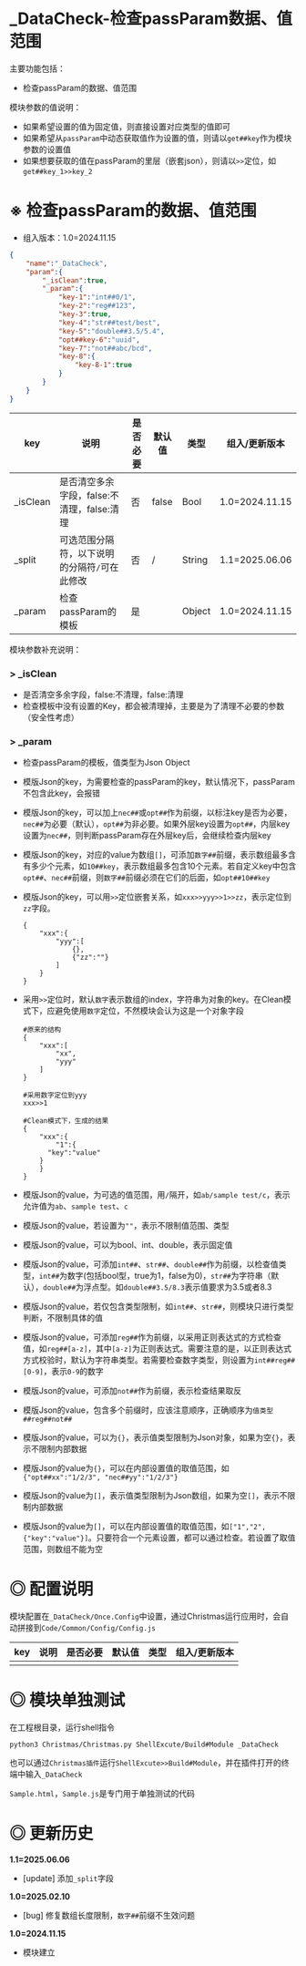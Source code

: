 # _DataCheck-检查passParam数据、值范围

主要功能包括：
- 检查passParam的数据、值范围

模块参数的值说明：

- 如果希望设置的值为固定值，则直接设置对应类型的值即可
- 如果希望从`passParam`中动态获取值作为设置的值，则请以`get##key`作为模块参数的设置值
- 如果想要获取的值在passParam的里层（嵌套json），则请以`>>`定位，如`get##key_1>>key_2`

# ※ 检查passParam的数据、值范围

- 组入版本：1.0=2024.11.15

```json
{
    "name":"_DataCheck",
    "param":{
        "_isClean":true,
        "_param":{
            "key-1":"int##0/1",
            "key-2":"reg##123",
            "key-3":true,
            "key-4":"str##test/best",
            "key-5":"double##3.5/5.4",
            "opt##key-6":"uuid",
            "key-7":"not##abc/bcd",
            "key-8":{
                "key-8-1":true
            }
        }
    }
}
```

| key           | 说明                                                | 是否必要 | 默认值 | 类型   | 组入/更新版本  |
| ------------- | --------------------------------------------------- | -------- | ------ | ------ | -------------- |
| _isClean   | 是否清空多余字段，false:不清理，false:清理                   | 否      | false | Bool | 1.0=2024.11.15 |
| _split | 可选范围分隔符，以下说明的分隔符`/`可在此修改 | 否 | / | String | 1.1=2025.06.06 |
| _param | 检查passParam的模板 | 是 | | Object | 1.0=2024.11.15 |

模块参数补充说明：

### > _isClean

- 是否清空多余字段，false:不清理，false:清理
- 检查模板中没有设置的Key，都会被清理掉，主要是为了清理不必要的参数（安全性考虑）

### > _param

- 检查passParam的模板，值类型为Json Object

- 模版Json的key，为需要检查的passParam的key，默认情况下，passParam不包含此key，会报错

- 模版Json的key，可以加上`nec##`或`opt##`作为前缀，以标注key是否为必要，`nec##`为必要（默认），`opt##`为非必要。如果外层key设置为`opt##`，内层key设置为`nec##`，则判断passParam存在外层key后，会继续检查内层key

- 模版Json的key，对应的value为数组`[]`，可添加`数字##`前缀，表示数组最多含有多少个元素，如`10##key`，表示数组最多包含10个元素。若自定义key中包含`opt##`、`nec##`前缀，则`数字##`前缀必须在它们的后面，如`opt##10##key`

- 模版Json的key，可以用`>>`定位嵌套关系，如`xxx>>yyy>>1>>zz`，表示定位到`zz`字段。

    ```
    {
    	"xxx":{
    		"yyy":[
    			{},
    			{"zz":""}
    		]
    	}
    }
    ```

- 采用`>>`定位时，默认`数字`表示数组的index，字符串为对象的key。在Clean模式下，应避免使用`数字`定位，不然模块会认为这是一个对象字段

    ```
    #原来的结构
    {
    	"xxx":[
    		"xx",
    		"yyy"
    	]
    }
    
    #采用数字定位到yyy
    xxx>>1
    
    #Clean模式下，生成的结果
    {
    	"xxx":{
    		"1":{
          "key":"value"
        }
    	}
    }
    ```

- 模版Json的value，为可选的值范围，用`/`隔开，如`ab/sample test/c`，表示允许值为`ab`、`sample test`、`c`

- 模版Json的value，若设置为`""`，表示不限制值范围、类型

- 模版Json的value，可以为bool、int、double，表示固定值

- 模版Json的value，可添加`int##`、`str##`、`double##`作为前缀，以检查值类型，`int##`为数字(包括bool型，true为1，false为0)，`str##`为字符串（默认），`double##`为浮点型。如`double##3.5/8.3`表示值要求为3.5或者8.3

- 模版Json的value，若仅包含类型限制，如`int##`、`str##`，则模块只进行类型判断，不限制具体的值

- 模版Json的value，可添加`reg##`作为前缀，以采用正则表达式的方式检查值，如`reg##[a-z]`，其中`[a-z]`为正则表达式。需要注意的是，以正则表达式方式校验时，默认为字符串类型。若需要检查数字类型，则设置为`int##reg##[0-9]`，表示`0-9`的数字

- 模版Json的value，可添加`not##`作为前缀，表示检查结果取反

- 模版Json的value，包含多个前缀时，应该注意顺序，正确顺序为`值类型##reg##not##`

- 模版Json的value，可以为`{}`，表示值类型限制为Json对象，如果为空`{}`，表示不限制内部数据

- 模版Json的value为`{}`，可以在内部设置值的取值范围，如`{"opt##xx":"1/2/3", "nec##yy":"1/2/3"}`

- 模版Json的value为`[]`，表示值类型限制为Json数组，如果为空`[]`，表示不限制内部数据

- 模版Json的value为`[]`，可以在内部设置值的取值范围，如`["1","2",{"key":"value"}]`。只要符合一个元素设置，都可以通过检查。若设置了取值范围，则数组不能为空

# ◎ 配置说明

模块配置在`_DataCheck/Once.Config`中设置，通过Christmas运行应用时，会自动拼接到`Code/Common/Config/Config.js`

| key                                       | 说明                                                 | 是否必要 | 默认值 | 类型   | 组入/更新版本  |
| ----------------------------------------- | ---------------------------------------------------- | -------- | ------ | ------ | -------------- |
|      |      |          |        |      |               |


# ◎ 模块单独测试

在工程根目录，运行shell指令

```
python3 Christmas/Christmas.py ShellExcute/Build#Module _DataCheck
```

也可以通过`Christmas插件`运行`ShellExcute>>Build#Module`，并在插件打开的终端中输入`_DataCheck`

`Sample.html`，`Sample.js`是专门用于单独测试的代码

# ◎ 更新历史

**1.1=2025.06.06**

- [update] 添加`_split`字段

**1.0=2025.02.10**

- [bug] 修复数组长度限制，`数字##`前缀不生效问题

**1.0=2024.11.15**

- 模块建立
